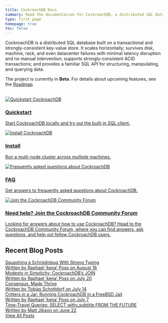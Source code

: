 ```yaml
---
title: CockroachDB Docs
summary: Read the documentation for CockroachDB, a distributed SQL database built on a transactional and strongly-consistent key-value store.
type: first_page
homepage: true
toc: false
---
```


CockroachDB is a distributed SQL database built on a transactional and strongly-consistent key-value store. It scales horizontally; survives disk, machine, rack, and even datacenter failures with minimal latency disruption and no manual intervention; supports strongly-consistent ACID transactions; and provides a familiar SQL API for structuring, manipulating, and querying data. 

The project is currently in **Beta**. For details about upcoming features, see the [Roadmap](https://github.com/cockroachdb/cockroach/wiki).

<br>
<div class="row">
    <div class="col-md-4">
        <div class="roach">
            <a href="start-a-local-cluster.html">
                <img src="images/SCENE_superhero_profile_craig.png" alt="Quickstart CockroachDB"/>
                <h3>Quickstart</h3>
                <p>Start CockroachDB locally and try out the built-in SQL client.</p>
            </a>
        </div>
    </div>
    <div class="col-md-4">
        <div class="roach">
            <a href="install-cockroachdb.html">
                <img src="images/builder_craig.png" alt="Install CockroachDB"/>
                <h3>Install</h3>
                <p>Run a multi-node cluster across multiple machines.</p>
            </a>
        </div>
    </div>
    <div class="col-md-4">
        <div class="roach">
            <a href="frequently-asked-questions.html">
                <img src="images/fireside_catrina.png" alt="Frequently asked questions about CockroachDB"/>
                <h3>FAQ</h3>
                <p>Get answers to frequently asked questions about CockroachDB.</p>
            </a>
        </div>
    </div>
</div>
<div class="row">
    <div class="col-xs-12">
        <a href="https://forum.cockroachlabs.com/">
        <div class="roach full-roach">
            <div class="row">
                <div class="col-md-4"><img src="images/catrina_desk.png" class="catrina" alt="Join the CockroachDB Community Forum"/></div>
                <div class="col-md-8">
                    <h3>Need help? Join the CockroachDB Community Forum</h3>
                    <p>Looking for answers about how to use CockroachDB? Head to the CockroachDB Community Forum, where you can find answers, ask questions, and help out fellow CockroachDB users.</p>
                </div>
            </div>
        </div>
        </a>
    </div>
</div>

## Recent Blog Posts

<div class="row">
    <div class="col-xs-12">
        <a href="https://www.cockroachlabs.com/blog/squashing-a-schroedinbug-with-strong-typing/">
        <div class="blog-post">
            <div class="blog-title">Squashing a Schrödinbug With Strong Typing</div>
            <div class="blog-meta">Written by <span class="meta-emphasis">Raphael ‘kena’ Poss</span> on <span class="meta-emphasis">August 18</span></div>
        </div>
        </a>  
    </div>
</div>
<div class="row">
    <div class="col-xs-12">
        <a href="https://www.cockroachlabs.com/blog/cockroachdbs-first-join/">
        <div class="blog-post">
            <div class="blog-title">Modesty in Simplicity: CockroachDB’s JOIN</div>
            <div class="blog-meta">Written by <span class="meta-emphasis">Raphael ‘kena’ Poss</span> on <span class="meta-emphasis">July 20</span></div>
        </div>
        </a>  
    </div>
</div>
<div class="row">
    <div class="col-xs-12">
        <a href="https://www.cockroachlabs.com/blog/consensus-made-thrive/">
        <div class="blog-post">
            <div class="blog-title">Consensus, Made Thrive</div>
            <div class="blog-meta">Written by <span class="meta-emphasis">Tobias Schottdorf</span> on <span class="meta-emphasis">July 14</span></div>
        </div>
        </a>  
    </div>
</div>
<div class="row">
    <div class="col-xs-12">
        <a href="https://www.cockroachlabs.com/blog/critters-in-a-jar-running-cockroachdb-in-a-freebsd-jail/">
        <div class="blog-post">
            <div class="blog-title">Critters in a Jar: Running CockroachDB in a FreeBSD Jail</div>
            <div class="blog-meta">Written by <span class="meta-emphasis">Raphael ‘kena’ Poss</span> on <span class="meta-emphasis">July 7</span></div>
        </div>
        </a>  
    </div>
</div>
<div class="row">
    <div class="col-xs-12">
        <a href="https://www.cockroachlabs.com/blog/time-travel-queries-select-witty_subtitle-the_future/">
        <div class="blog-post last-entry">
            <div class="blog-title">Time-Travel Queries: SELECT witty_subtitle FROM THE FUTURE</div>
            <div class="blog-meta">Written by <span class="meta-emphasis">Matt Jibson</span> on <span class="meta-emphasis">June 22</span></div>
        </div>
        </a>  
    </div>
</div>
<div class="row">
    <div class="col-xs-12">
        <div class="view-blog"><a href="https://www.cockroachlabs.com/blog">View All Posts</a></div>
    </div>
</div>